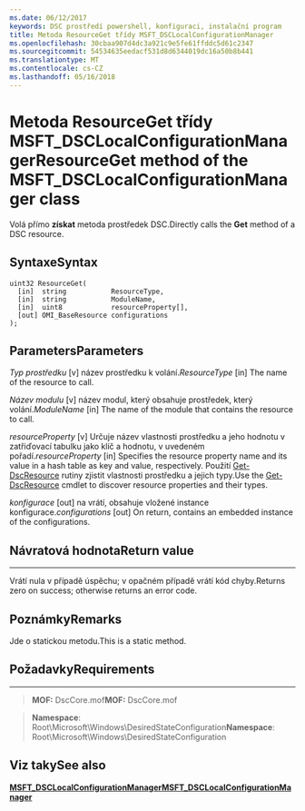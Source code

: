 ```yaml
---
ms.date: 06/12/2017
keywords: DSC prostředí powershell, konfiguraci, instalační program
title: Metoda ResourceGet třídy MSFT_DSCLocalConfigurationManager
ms.openlocfilehash: 30cbaa907d4dc3a921c9e5fe61ffddc5d61c2347
ms.sourcegitcommit: 54534635eedacf531d8d6344019dc16a50b8b441
ms.translationtype: MT
ms.contentlocale: cs-CZ
ms.lasthandoff: 05/16/2018
---
```

# <a name="resourceget-method-of-the-msftdsclocalconfigurationmanager-class"></a><span data-ttu-id="aa299-103">Metoda ResourceGet třídy MSFT_DSCLocalConfigurationManager</span><span class="sxs-lookup"><span data-stu-id="aa299-103">ResourceGet method of the MSFT_DSCLocalConfigurationManager class</span></span>

<span data-ttu-id="aa299-104">Volá přímo **získat** metoda prostředek DSC.</span><span class="sxs-lookup"><span data-stu-id="aa299-104">Directly calls the **Get** method of a DSC resource.</span></span>

<a name="syntax"></a><span data-ttu-id="aa299-105">Syntaxe</span><span class="sxs-lookup"><span data-stu-id="aa299-105">Syntax</span></span>
------

```mof
uint32 ResourceGet(
  [in]  string           ResourceType,
  [in]  string           ModuleName,
  [in]  uint8            resourceProperty[],
  [out] OMI_BaseResource configurations
);
```

<a name="parameters"></a><span data-ttu-id="aa299-106">Parameters</span><span class="sxs-lookup"><span data-stu-id="aa299-106">Parameters</span></span>
----------

<span data-ttu-id="aa299-107">*Typ prostředku* \[v\] název prostředku k volání.</span><span class="sxs-lookup"><span data-stu-id="aa299-107">*ResourceType* \[in\] The name of the resource to call.</span></span>

<span data-ttu-id="aa299-108">*Název modulu* \[v\] název modul, který obsahuje prostředek, který volání.</span><span class="sxs-lookup"><span data-stu-id="aa299-108">*ModuleName* \[in\] The name of the module that contains the resource to call.</span></span>

<span data-ttu-id="aa299-109">*resourceProperty* \[v\] Určuje název vlastnosti prostředku a jeho hodnotu v zatřiďovací tabulku jako klíč a hodnotu, v uvedeném pořadí.</span><span class="sxs-lookup"><span data-stu-id="aa299-109">*resourceProperty* \[in\] Specifies the resource property name and its value in a hash table as key and value, respectively.</span></span> <span data-ttu-id="aa299-110">Použití [Get-DscResource](https://technet.microsoft.com/library/dn521625.aspx) rutiny zjistit vlastnosti prostředku a jejich typy.</span><span class="sxs-lookup"><span data-stu-id="aa299-110">Use the [Get-DscResource](https://technet.microsoft.com/library/dn521625.aspx) cmdlet to discover resource properties and their types.</span></span>

<span data-ttu-id="aa299-111">*konfigurace* \[out\] na vrátí, obsahuje vložené instance konfigurace.</span><span class="sxs-lookup"><span data-stu-id="aa299-111">*configurations* \[out\] On return, contains an embedded instance of the configurations.</span></span>

## <a name="return-value"></a><span data-ttu-id="aa299-112">Návratová hodnota</span><span class="sxs-lookup"><span data-stu-id="aa299-112">Return value</span></span>
------------

<span data-ttu-id="aa299-113">Vrátí nula v případě úspěchu; v opačném případě vrátí kód chyby.</span><span class="sxs-lookup"><span data-stu-id="aa299-113">Returns zero on success; otherwise returns an error code.</span></span>

## <a name="remarks"></a><span data-ttu-id="aa299-114">Poznámky</span><span class="sxs-lookup"><span data-stu-id="aa299-114">Remarks</span></span>

<span data-ttu-id="aa299-115">Jde o statickou metodu.</span><span class="sxs-lookup"><span data-stu-id="aa299-115">This is a static method.</span></span>

## <a name="requirements"></a><span data-ttu-id="aa299-116">Požadavky</span><span class="sxs-lookup"><span data-stu-id="aa299-116">Requirements</span></span>
------------
><span data-ttu-id="aa299-117">**MOF:** DscCore.mof</span><span class="sxs-lookup"><span data-stu-id="aa299-117">**MOF:** DscCore.mof</span></span>

><span data-ttu-id="aa299-118">**Namespace**: Root\Microsoft\Windows\DesiredStateConfiguration</span><span class="sxs-lookup"><span data-stu-id="aa299-118">**Namespace**: Root\Microsoft\Windows\DesiredStateConfiguration</span></span>


## <a name="see-also"></a><span data-ttu-id="aa299-119">Viz taky</span><span class="sxs-lookup"><span data-stu-id="aa299-119">See also</span></span>


[<span data-ttu-id="aa299-120">**MSFT_DSCLocalConfigurationManager**</span><span class="sxs-lookup"><span data-stu-id="aa299-120">**MSFT_DSCLocalConfigurationManager**</span></span>](msft-dsclocalconfigurationmanager.md)
